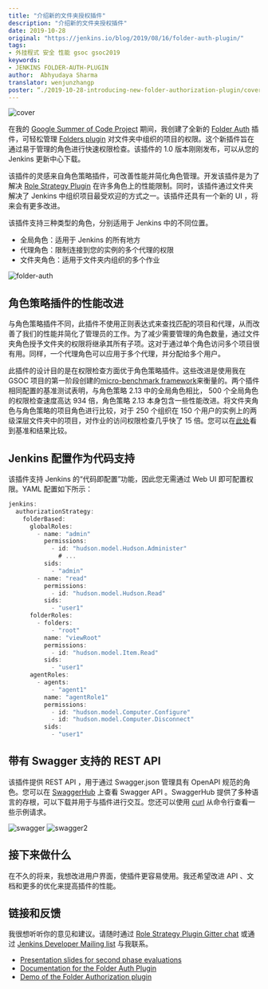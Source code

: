 ```yaml
---
title: "介绍新的文件夹授权插件"
description: "介绍新的文件夹授权插件"
date: 2019-10-28
original: "https://jenkins.io/blog/2019/08/16/folder-auth-plugin/"
tags:
- 外挂程式 安全 性能 gsoc gsoc2019
keywords:
- JENKINS FOLDER-AUTH-PLUGIN
author:  Abhyudaya Sharma
translator: wenjunzhangp
poster: “./2019-10-28-introducing-new-folder-authorization-plugin/cover.jpg”
---
```


![cover](cover.jpg)

在我的 [Google Summer of Code Project](https://jenkins.io/projects/gsoc/2019/role-strategy-performance) 期间，我创建了全新的 [Folder Auth](https://plugins.jenkins.io/folder-auth) 插件，可轻松管理 [Folders plugin](https://plugins.jenkins.io/cloudbees-folder) 对文件夹中组织的项目的权限。这个新插件旨在通过易于管理的角色进行快速权限检查。该插件的 1.0 版本刚刚发布，可以从您的 Jenkins 更新中心下载。

该插件的灵感来自角色策略插件，可改善性能并简化角色管理。开发该插件是为了解决 [Role Strategy Plugin](https://plugins.jenkins.io/role-strategy) 在许多角色上的性能限制。同时，该插件通过文件夹解决了 Jenkins 中组织项目最受欢迎的方式之一。该插件还具有一个新的 UI ，将来会有更多改进。

该插件支持三种类型的角色，分别适用于 Jenkins 中的不同位置。
* 全局角色：适用于 Jenkins 的所有地方
* 代理角色：限制连接到您的实例的多个代理的权限
* 文件夹角色：适用于文件夹内组织的多个作业

![folder-auth](folder-auth.png)

## 角色策略插件的性能改进
与角色策略插件不同，此插件不使用正则表达式来查找匹配的项目和代理，从而改善了我们的性能并简化了管理员的工作。为了减少需要管理的角色数量，通过文件夹角色授予文件夹的权限将继承其所有子项。这对于通过单个角色访问多个项目很有用。同样，一个代理角色可以应用于多个代理，并分配给多个用户。

此插件的设计目的是在权限检查方面优于角色策略插件。这些改进是使用我在 GSOC 项目的第一阶段创建的[micro-benchmark framework](https://jenkins.io/blog/2019/06/21/performance-testing-jenkins/)来衡量的。两个插件相同配置的基准测试表明，与角色策略 2.13 中的全局角色相比， 500 个全局角色的权限检查速度高达 934 倍，角色策略 2.13 本身包含一些性能改进。将文件夹角色与角色策略的项目角色进行比较，对于 250 个组织在 150 个用户的实例上的两级深层文件夹中的项目，对作业的访问权限检查几乎快了 15 倍。您可以在[此处](https://github.com/jenkinsci/folder-auth-plugin/pull/13)看到基准和结果比较。

## Jenkins 配置作为代码支持
该插件支持 Jenkins 的“代码即配置”功能，因此您无需通过 Web UI 即可配置权限。YAML 配置如下所示：

``` javascript
jenkins:
  authorizationStrategy:
    folderBased:
      globalRoles:
        - name: "admin"
          permissions:
            - id: "hudson.model.Hudson.Administer"
              # ...
          sids:
            - "admin"
        - name: "read"
          permissions:
            - id: "hudson.model.Hudson.Read"
          sids:
            - "user1"
      folderRoles:
        - folders:
            - "root"
          name: "viewRoot"
          permissions:
            - id: "hudson.model.Item.Read"
          sids:
            - "user1"
      agentRoles:
        - agents:
            - "agent1"
          name: "agentRole1"
          permissions:
            - id: "hudson.model.Computer.Configure"
            - id: "hudson.model.Computer.Disconnect"
          sids:
            - "user1"
```
## 带有 Swagger 支持的 REST API

该插件提供 REST API ，用于通过 Swagger.json 管理具有 OpenAPI 规范的角色。您可以在 [SwaggerHub](https://app.swaggerhub.com/apis/abhyudaya/folder-auth/1.0.0s) 上查看 Swagger API 。SwaggerHub 提供了多种语言的存根，可以下载并用于与插件进行交互。您还可以使用 [curl](https://curl.haxx.se/) 从命令行查看一些示例请求。

![swagger](swagger.png)
![swagger2](swagger2.png)

## 接下来做什么

在不久的将来，我想改进用户界面，使插件更容易使用。我还希望改进 API 、文档和更多的优化来提高插件的性能。

## 链接和反馈

我很想听听你的意见和建议。请随时通过 [Role Strategy Plugin Gitter chat](https://gitter.im/jenkinsci/role-strategy-plugin) 或通过 [Jenkins Developer Mailing list](mailto:jenkinsci-dev@googlegroups.com) 与我联系。

* [Presentation slides for second phase evaluations](https://drive.google.com/file/d/1IVe3T8WdTILmb62PAIJveR4KbBWzPt1k/view?usp=sharing)
* [Documentation for the Folder Auth Plugin](https://github.com/jenkinsci/folder-auth-plugin/blob/master/README.md)
* [Demo of the Folder Authorization plugin](https://www.youtube.com/watch?v=tAUHfYYQrpo)